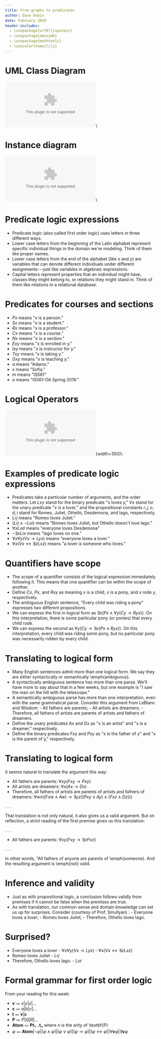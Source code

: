 ```yaml
---
title: From graphs to predicates
author: Dave Dubin
date: February 2019
header-includes:
  - \usepackage[utf8]{inputenc}
  - \usepackage{amssymb}
  - \usepackage{mathtools}
  - \usecolortheme{lily}  
---
```



# UML Class Diagram
![UML](CourseSection.eps)\ 

# Instance diagram
![RDF](courses2.eps)\ 




# Predicate logic expressions

- Predicate logic (also called first order logic) uses letters in three different ways.
- Lower case letters from the beginning of the Latin alphabet represent specific
  individual things in the domain we're modeling. Think of them like proper names.
- Lower case letters from the end of the alphabet (like $x$ and $y$) are variables
  that can denote different individuals under different assignments---just like 
  variables in algebraic expressions.  
- Capital letters represent properties that an individual might have, classes they
  might belong to, or relations they might stand in. Think of them like relations in
  a relational database.

# Predicates for courses and sections

- $Px$ means "x is a person."
- $Sx$ means "x is a student."
- $Rx$ means "x is a professor."
- $Cx$ means "x is a course."
- $Nx$ means "x is a section."
- $Exy$ means "x is enrolled in y."
- $Ixy$ means "x is instructor for y."
- $Txy$ means "x is taking y."
- $Gxy$ means "x is teaching y."
- $a$ means "Adamo."
- $s$ means "Sofia."
- $m$ means "IS561"
- $o$ means "IS561-OA Spring 2019."


# Logical Operators

![sl](logicTable.eps){width=350}\ 


  
# Examples of predicate logic expressions

- Predicates take a particular number of arguments, and the order matters. Let $Lxy$
  stand for the binary predicate "x loves y," $Vx$ stand for the unary predicate
  "x is a lover," and the propositional constants $r, j, o, d, i$ stand for Romeo,
  Juliet, Othello, Desdemona, and Iago, respectively.
- $Lrj$ means "Romeo loves Juliet."
- $(Lrj \wedge {\neg}Loi)$ means "Romeo loves Juliet, but Othello doesn't love Iago."
- ${\forall}x Lxd$ means "everyone loves Desdemona"
- ${\neg\exists}xLix$ means "Iago loves no one."
- ${\forall}x {\forall}y (Vx \rightarrow Lyx)$ means "everyone loves a lover."
- ${\forall}x (Vx \leftrightarrow {\exists}z Lxz)$ means "a lover is someone who loves."

# Quantifiers have scope

- The scope of a quantifier consists of the logical expression immediately following it. This means that one quantifier can be
  within the scope of another.
- Define $Cx$, $Px$, and $Rxy$ as meaning $x$ is a child, $x$ is a pony, and $x$ rode $y$, respectively.
- The ambiguous English sentence, "Every child was riding a pony" expresses two different propositions.
- We can express the first in logical form as ${\exists}x (Px \wedge {\forall}y (Cy \rightarrow Ryx))$. On this
  interpretation, there is some particular pony (or ponies) that every child rode.
- We can express the second as ${\forall}y (Cy \rightarrow  {\exists}x (Px \wedge Ryx))$. On this interpretation,
  every child was riding some pony, but no particular pony was necessarily ridden by every child.

# Translating to logical form

- Many English sentences admit more than one logical form. We say they
  are either syntactically or semantically \emph{ambiguous}.
- A syntactically ambiguous sentence has more than one parse. We'll
  have more to say about that in a few weeks, but one example is "I
  saw the man on the hill with the telescope."
- A semantically ambiguous parse has more than one interpretation, even
  with the same grammatical parse. Consider this argument from LeBlanc and Wisdom:
       - All fathers are parents;
       - All artists are dreamers;
       - Therefore, all fathers of artists are parents of artists and
         fathers of dreamers.
- Define the unary predicates $Ax$ and $Dx$ as "x is an artist" and "x
  is a dreamer," respectively.
- Define the binary predicates $Fxy$ and $Pxy$ as "x is the father of
  y" and "x is the parent of y," respectively.

# Translating to logical form

It seems natural to translate the argument this way:

- All fathers are parents: ${\forall}xy (Fxy \rightarrow Pxy)$
- All artists are dreamers: ${\forall}x (Ax \rightarrow Dx)$
- Therefore, all fathers of artists are parents of artists and
  fathers of dreamers:
  ${\forall}wx ((Fxw \wedge Aw) \rightarrow {\exists}yz ((Pxy \wedge Ay) \wedge (Fxz \wedge Dz)))$

. . .

That translation is not only natural, it also gives us a valid argument. But on reflection, a strict
reading of the first premise gives us this translation:

. . .

- All fathers are parents: ${\forall}xy (Fxy \rightarrow {\exists}z Pxz)$

. . .

In other words, "All fathers of anyone are parents of \emph{someone}. And the resulting
argument is \emph{not} valid.

# Inference and validity

- Just as with propositional logic, a conclusion follows validly from premises if it cannot be false
  when the premises are true.
- As with translation, our common sense and domain knowledge can set
  us up for surprises. Consider (courtesy of Prof. Smullyan) :
      - Everyone loves a lover;
      - Romeo loves Juliet;
      - Therefore, Othello loves Iago.

# Surprised?

- Everyone loves a lover
      - ${\forall}x {\forall}y (Vx \rightarrow Lyx)$
      - ${\forall}x (Vx \leftrightarrow {\exists}z Lxz)$
- Romeo loves Juliet
      - $Lrj$
- Therefore, Othello loves Iago.
      - $Loi$

# Formal grammar for first order logic

From your reading for this week:

- $\textbf{v} \Coloneqq x|y|z|\ldots$
- $\textbf{c} \Coloneqq a|b|c|\ldots$
- $\textbf{t} \Coloneqq \textbf{v}|\textbf{c}$
- $\textbf{P} \Coloneqq P|Q|R|\ldots$
- $\textbf{Atom} \Coloneqq \textbf{Pt}_{1}\ldots\textbf{t}_{n}$ where $n$ is the arity of \textbf{P}
- $\varphi \Coloneqq \textbf{Atom}|\neg\varphi|(\varphi \wedge \varphi)|(\varphi \vee \varphi)|(\varphi \rightarrow \varphi)|(\varphi \leftrightarrow \varphi)|{\forall}\textbf{v} \varphi|{\exists}\textbf{v} \varphi$
